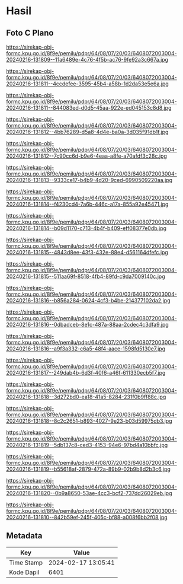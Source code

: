 # Hasil

## Foto C Plano

https://sirekap-obj-formc.kpu.go.id/8f9e/pemilu/pdpr/64/08/07/20/03/6408072003004-20240216-131809--11a6489e-4c76-4f5b-ac76-9fe92a3c667a.jpg

https://sirekap-obj-formc.kpu.go.id/8f9e/pemilu/pdpr/64/08/07/20/03/6408072003004-20240216-131811--4ccdefee-3595-45b4-a58b-1d2da53e5e6a.jpg

https://sirekap-obj-formc.kpu.go.id/8f9e/pemilu/pdpr/64/08/07/20/03/6408072003004-20240216-131811--844083ed-d0d5-45aa-922e-ed045153c8d8.jpg

https://sirekap-obj-formc.kpu.go.id/8f9e/pemilu/pdpr/64/08/07/20/03/6408072003004-20240216-131812--4bb76289-d5a8-4d4e-ba0a-3d035f91db1f.jpg

https://sirekap-obj-formc.kpu.go.id/8f9e/pemilu/pdpr/64/08/07/20/03/6408072003004-20240216-131812--7c90cc6d-b9e6-4eaa-a8fe-a70afdf3c28c.jpg

https://sirekap-obj-formc.kpu.go.id/8f9e/pemilu/pdpr/64/08/07/20/03/6408072003004-20240216-131813--9333ce17-b4b9-4d20-9ced-6990509220aa.jpg

https://sirekap-obj-formc.kpu.go.id/8f9e/pemilu/pdpr/64/08/07/20/03/6408072003004-20240216-131814--f4230cd4-7a6b-446c-a17a-855a92e45471.jpg

https://sirekap-obj-formc.kpu.go.id/8f9e/pemilu/pdpr/64/08/07/20/03/6408072003004-20240216-131814--b09d1170-c713-4b4f-b409-eff08377e0db.jpg

https://sirekap-obj-formc.kpu.go.id/8f9e/pemilu/pdpr/64/08/07/20/03/6408072003004-20240216-131815--4843d8ee-43f3-432e-88e4-d561164dfefc.jpg

https://sirekap-obj-formc.kpu.go.id/8f9e/pemilu/pdpr/64/08/07/20/03/6408072003004-20240216-131815--511aa69f-8518-4fb4-89fd-c9da7009140c.jpg

https://sirekap-obj-formc.kpu.go.id/8f9e/pemilu/pdpr/64/08/07/20/03/6408072003004-20240216-131816--b856a284-0624-4cf3-b4be-214377102da2.jpg

https://sirekap-obj-formc.kpu.go.id/8f9e/pemilu/pdpr/64/08/07/20/03/6408072003004-20240216-131816--0dbadceb-8e1c-487a-88aa-2cdec4c3dfa9.jpg

https://sirekap-obj-formc.kpu.go.id/8f9e/pemilu/pdpr/64/08/07/20/03/6408072003004-20240216-131816--a9f3a332-c6a5-48f4-aace-1598fd5130e7.jpg

https://sirekap-obj-formc.kpu.go.id/8f9e/pemilu/pdpr/64/08/07/20/03/6408072003004-20240216-131817--249dab4b-6d3f-40f6-a46f-611330ecb5f7.jpg

https://sirekap-obj-formc.kpu.go.id/8f9e/pemilu/pdpr/64/08/07/20/03/6408072003004-20240216-131818--3d272bd0-ea18-41a5-8284-231f0b9ff88c.jpg

https://sirekap-obj-formc.kpu.go.id/8f9e/pemilu/pdpr/64/08/07/20/03/6408072003004-20240216-131818--8c2c2651-b893-4027-9e23-b03d59975db3.jpg

https://sirekap-obj-formc.kpu.go.id/8f9e/pemilu/pdpr/64/08/07/20/03/6408072003004-20240216-131819--5db137c8-ced3-4153-94e6-97bd4a10bbfc.jpg

https://sirekap-obj-formc.kpu.go.id/8f9e/pemilu/pdpr/64/08/07/20/03/6408072003004-20240216-131819--b55618af-2879-472a-89b9-02b9b8d2b3c6.jpg

https://sirekap-obj-formc.kpu.go.id/8f9e/pemilu/pdpr/64/08/07/20/03/6408072003004-20240216-131820--0b9a8650-53ae-4cc3-bcf2-737dd26029eb.jpg

https://sirekap-obj-formc.kpu.go.id/8f9e/pemilu/pdpr/64/08/07/20/03/6408072003004-20240216-131810--842b59ef-245f-405c-bf88-a008f6bb2f08.jpg


## Metadata

| Key        | Value               |
| ---------- | ------------------- |
| Time Stamp | 2024-02-17 13:05:41 |
| Kode Dapil | 6401                |



